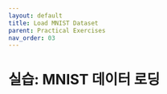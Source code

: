 ```yaml
---
layout: default
title: Load MNIST Dataset
parent: Practical Exercises
nav_order: 03
---
```


# 실습: MNIST 데이터 로딩

